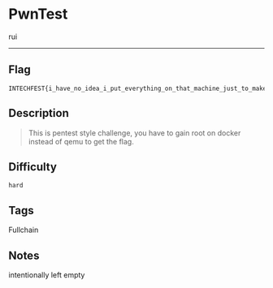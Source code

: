 # PwnTest

rui

---

## Flag

```
INTECHFEST{i_have_no_idea_i_put_everything_on_that_machine_just_to_make_fullchain_pentest}
```

## Description
> This is pentest style challenge, you have to gain root on docker instead of qemu to get the flag.

## Difficulty
`hard`

## Tags
Fullchain

## Notes
intentionally left empty
